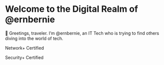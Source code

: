# Welcome to the Digital Realm of @ernbernie

👋 Greetings, traveler. I’m @ernbernie, an IT Tech who is trying to find others diving into the world of tech.

Network+ Certified

Security+ Certified


